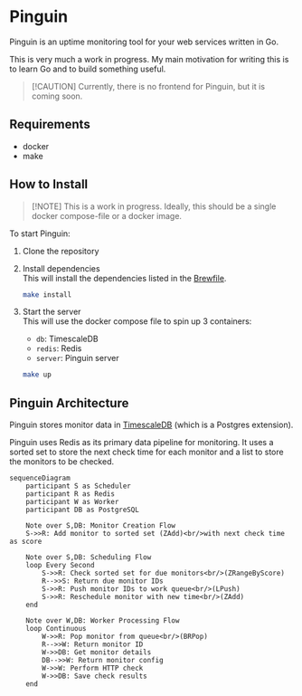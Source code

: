 # Pinguin

Pinguin is an uptime monitoring tool for your web services written in Go.

This is very much a work in progress. My main motivation for writing this is to learn Go and to build something useful.

> [!CAUTION] Currently, there is no frontend for Pinguin, but it is coming soon.

## Requirements

- docker
- make

## How to Install

> [!NOTE]  This is a work in progress. Ideally, this should be a single docker compose-file or a docker image.

To start Pinguin:

1. Clone the repository

2. Install dependencies  
   This will install the dependencies listed in the [Brewfile](Brewfile).

   ```bash
   make install
   ```

3. Start the server  
   This will use the docker compose file to spin up 3 containers:

   - `db`: TimescaleDB
   - `redis`: Redis
   - `server`: Pinguin server

   ```bash
   make up
   ```

## Pinguin Architecture

Pinguin stores monitor data in [TimescaleDB](https://www.timescale.com/) (which is a Postgres extension).

Pinguin uses Redis as its primary data pipeline for monitoring. It uses a sorted set to store the next check time for each monitor and a list to store the monitors to be checked.

```mermaid
sequenceDiagram
    participant S as Scheduler
    participant R as Redis
    participant W as Worker
    participant DB as PostgreSQL
    
    Note over S,DB: Monitor Creation Flow
    S->>R: Add monitor to sorted set (ZAdd)<br/>with next check time as score
    
    Note over S,DB: Scheduling Flow
    loop Every Second
        S->>R: Check sorted set for due monitors<br/>(ZRangeByScore)
        R-->>S: Return due monitor IDs
        S->>R: Push monitor IDs to work queue<br/>(LPush)
        S->>R: Reschedule monitor with new time<br/>(ZAdd)
    end

    Note over W,DB: Worker Processing Flow
    loop Continuous
        W->>R: Pop monitor from queue<br/>(BRPop)
        R-->>W: Return monitor ID
        W->>DB: Get monitor details
        DB-->>W: Return monitor config
        W->>W: Perform HTTP check
        W->>DB: Save check results
    end
```
